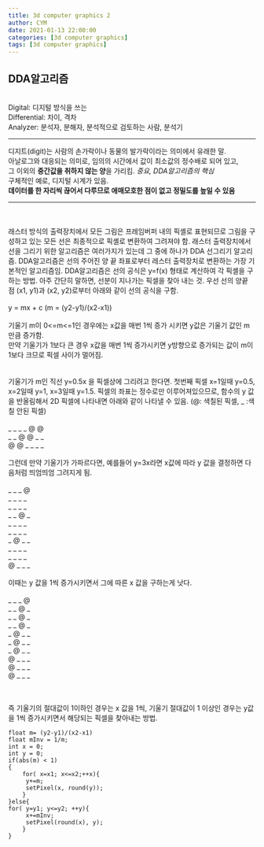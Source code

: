 ```yaml
---
title: 3d computer graphics 2
author: CYM
date: 2021-01-13 22:00:00
categories: [3d computer graphics]
tags: [3d computer graphics]
---
```



## DDA알고리즘

<br>
Digital: 디지털 방식을 쓰는<br>
Differential: 차이, 격차<br>
Analyzer: 분석자, 분해자, 분석적으로 검토하는 사람, 분석기<br>

-----------------------------------------------------------------------------------
디지트(digit)는 사람의 손가락이나 동물의 발가락이라는 의미에서 유래한 말.<br>
아날로그와 대응되는 의미로, 임의의 시간에서 값이 최소값의 정수배로 되어 있고,<br>
그 이외의 **중간값을 취하지 않는 양**을 가리킴. *중요, DDA알고리즘의 핵심* <br>
구체적인 예로, 디지털 시계가 있음.<br>
**데이터를 한 자리씩 끊어서 다루므로 애매모호한 점이 없고 정밀도를 높일 수 있음**<br>

------------------------------------------------------------------------------------
<br>
<br>
래스터 방식의 출력장치에서 모든 그림은 프레임버퍼 내의 픽셸로 표현되므로 그림을 구성하고 있는 모든 선은 최종적으로 픽셸로 변환하여 그려져야 함. 래스터 출력장치에서 선을 그리기 위한 알고리즘은 여러가지가 있는데 그 중에 하나가 DDA 선그리기 알고리즘. DDA알고리즘은 선의 주어진 양 끝 좌표로부터 레스터 출력장치로 변환하는 가장 기본적인 알고리즘임. DDA알고리즘은 선의 공식은 y=f(x) 형태로 계산하여 각 픽셸을 구하는 방법. 아주 간단히 말하면, 선분이 지나가는 픽셀을 찾아 내는 것. 우선 선의 양끝 점 (x1, y1)과 (x2, y2)로부터 아래와 같이 선의 공식을 구함.<br>
<br>
y = mx + c (m = (y2-y1)/(x2-x1))<br>
<br>
기울기 m이 0<=m<=1인 경우에는 x값을 매번 1씩 증가 시키면 y값은 기울기 값인 m만큼 증가함.<br>
만약 기울기가 1보다 큰 경우 x값을 매번 1씩 증가시키면 y방향으로 증가되는 값이 m이 1보다 크므로 픽셀 사이가 멀어짐.<br>
<br>
<br>
기울기가 m인 직선 y=0.5x 을 픽셀상에 그리려고 한다면. 첫번째 픽셀 x=1일때 y=0.5, x=2일때 y=1, x=3일때 y=1.5. 픽셀의 좌표는 정수로만 이루어져있으므로, 함수의 y 값을 반올림해서 2D 픽셀에 나타내면 아래와 같이 나타낼 수 있음. (@: 색칠된 픽셀, _ :색칠 안된 픽셀)<br>
<br>
_ _ _ _ @ @<br>
_ _ @ @ _ _<br>
@ @ _ _ _ _<br>

<br>
그런데 만약 기울기가 가파르다면, 예를들어 y=3x라면 x값에 따라 y 값을 결정하면 다음처럼 띄엄띄엄 그려지게 됨.<br>
<br>
_ _ _ @<br>
_ _ _ _<br>
_ _ _ _<br>
_ _ @ _<br>
_ _ _ _<br>
_ _ _ _<br>
_ @ _ _<br>
_ _ _ _<br>
_ _ _ _<br>
@ _ _ _<br>

<br>
이때는 y 값을 1씩 증가시키면서 그에 따른 x 값을 구하는게 낫다.<br>
<br>
_ _ _ @<br>
_ _ @ _<br>
_ _ @ _<br>
_ _ @ _<br>
_ @ _ _<br>
_ @ _ _<br>
_ @ _ _<br>
@ _ _ _<br>
@ _ _ _<br>
@ _ _ _<br>
<br>
<br>

즉 기울기의 절대값이 1이하인 경우는 x 값을 1씩, 기울기 절대값이 1 이상인 경우는 y값을 1씩 증가시키면서 해당되는 픽셀을 찾아내는 방법.
```
float m= (y2-y1)/(x2-x1)
float mInv = 1/m;
int x = 0;
int y = 0;
if(abs(m) < 1)
{
    for( x=x1; x<=x2;++x){
     y+=m;
     setPixel(x, round(y));
    }
}else{
for( y=y1; y<=y2; ++y){
     x+=mInv;
     setPixel(round(x), y);
    }
}
```
<br>
<br>
<br>
<br>
